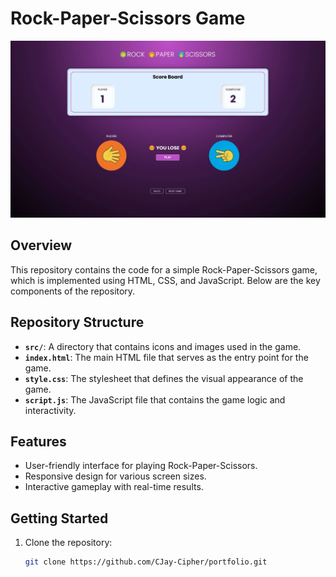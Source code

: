 # Rock-Paper-Scissors Game

![Rock-Paper-Scissors](src/rock-paper-scissors.jpg)

## Overview

This repository contains the code for a simple Rock-Paper-Scissors game, which is implemented using HTML, CSS, and JavaScript. Below are the key components of the repository.

## Repository Structure

- **`src/`**: A directory that contains icons and images used in the game.
- **`index.html`**: The main HTML file that serves as the entry point for the game.
- **`style.css`**: The stylesheet that defines the visual appearance of the game.
- **`script.js`**: The JavaScript file that contains the game logic and interactivity.

## Features

- User-friendly interface for playing Rock-Paper-Scissors.
- Responsive design for various screen sizes.
- Interactive gameplay with real-time results.

## Getting Started

1. Clone the repository:
   ```bash
   git clone https://github.com/CJay-Cipher/portfolio.git
